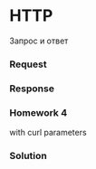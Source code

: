 # HTTP
 Запрос и ответ

### Request

### Response

### Homework 4


with curl parameters


### Solution
